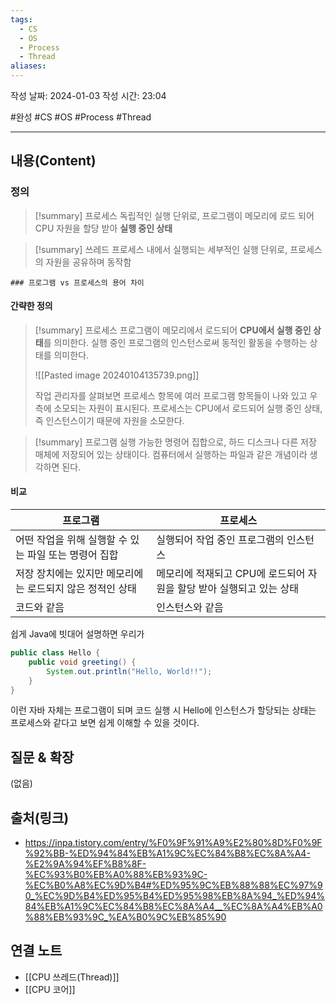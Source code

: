 ```yaml
---
tags:
  - CS
  - OS
  - Process
  - Thread
aliases:
---
```

작성 날짜: 2024-01-03
작성 시간: 23:04

#완성 #CS #OS #Process #Thread 

----
## 내용(Content)
### 정의
>[!summary] 프로세스
>독립적인 실행 단위로, 프로그램이 메모리에 로드 되어 CPU 자원을 할당 받아 **실행 중인 상태**

>[!summary] 쓰레드
>프로세스 내에서 실행되는 세부적인 실행 단위로, 프로세스의 자원을 공유하며 동작함

	### 프로그램 vs 프로세스의 용어 차이

#### 간략한 정의

>[!summary] 프로세스
>프로그램이 메모리에서 로드되어 **CPU에서 실행 중인 상태**를 의미한다. 실행 중인 프로그램의 인스턴스로써 동적인 활동을 수행하는 상태를 의미한다. 
>
>![[Pasted image 20240104135739.png]]
>
>작업 관리자를 살펴보면 프로세스 항목에 여러 프로그램 항목들이 나와 있고 우측에 소모되는 자원이 표시된다. 프로세스는 CPU에서 로드되어 실행 중인 상태, 즉 인스턴스이기 때문에 자원을 소모한다.

>[!summary] 프로그램
>실행 가능한 명령어 집합으로, 하드 디스크나 다른 저장 매체에 저장되어 있는 상태이다. 컴퓨터에서 실행하는 파일과 같은 개념이라 생각하면 된다.

#### 비교
| 프로그램                                                  | 프로세스                                                             |
| --------------------------------------------------------- | -------------------------------------------------------------------- |
| 어떤 작업을 위해 실행할 수 있는 파일 또는 명령어 집합     | 실행되어 작업 중인 프로그램의 인스턴스                               |
| 저장 장치에는 있지만 메모리에는 로드되지 않은 정적인 상태 | 메모리에 적재되고 CPU에 로드되어 자원을 할당 받아 실행되고 있는 상태 |
| 코드와 같음                                               | 인스턴스와 같음                                                                     |

쉽게 Java에 빗대어 설명하면 우리가 

```java
public class Hello {
	public void greeting() {
		System.out.println("Hello, World!!");
	}
}
```

이런 자바 자체는 프로그램이 되며 코드 실행 시 Hello에 인스턴스가 할당되는 상태는 프로세스와 같다고 보면 쉽게 이해할 수 있을 것이다.




## 질문 & 확장
(없음)

## 출처(링크)
- https://inpa.tistory.com/entry/%F0%9F%91%A9%E2%80%8D%F0%9F%92%BB-%ED%94%84%EB%A1%9C%EC%84%B8%EC%8A%A4-%E2%9A%94%EF%B8%8F-%EC%93%B0%EB%A0%88%EB%93%9C-%EC%B0%A8%EC%9D%B4#%ED%95%9C%EB%88%88%EC%97%90_%EC%9D%B4%ED%95%B4%ED%95%98%EB%8A%94_%ED%94%84%EB%A1%9C%EC%84%B8%EC%8A%A4__%EC%8A%A4%EB%A0%88%EB%93%9C_%EA%B0%9C%EB%85%90

## 연결 노트
- [[CPU 쓰레드(Thread)]]
- [[CPU 코어]]









